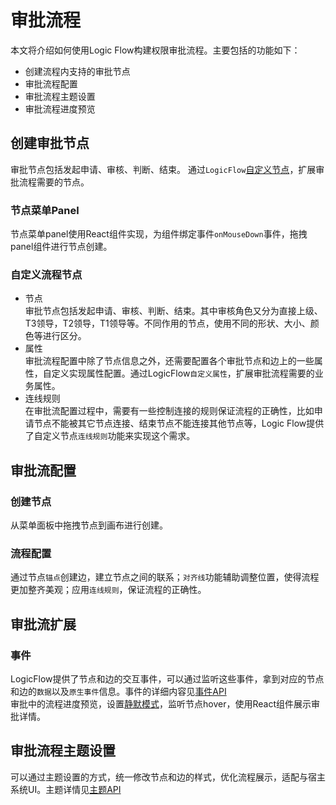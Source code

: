 # 审批流程
本文将介绍如何使用Logic Flow构建权限审批流程。主要包括的功能如下：
- 创建流程内支持的审批节点
- 审批流程配置
- 审批流程主题设置
- 审批流程进度预览

## 创建审批节点
审批节点包括发起申请、审核、判断、结束。
通过`LogicFlow`[自定义节点](/guide/advance/customNode.html)，扩展审批流程需要的节点。
### 节点菜单Panel
节点菜单panel使用React组件实现，为组件绑定事件`onMouseDown`事件，拖拽panel组件进行节点创建。

### 自定义流程节点
- 节点  
  审批节点包括发起申请、审核、判断、结束。其中审核角色又分为直接上级、T3领导，T2领导，T1领导等。不同作用的节点，使用不同的形状、大小、颜色等进行区分。
- 属性  
  审批流程配置中除了节点信息之外，还需要配置各个审批节点和边上的一些属性，自定义实现属性配置。通过LogicFlow`自定义属性`，扩展审批流程需要的业务属性。
- 连线规则  
  在审批流配置过程中，需要有一些控制连接的规则保证流程的正确性，比如申请节点不能被其它节点连接、结束节点不能连接其他节点等，Logic Flow提供了自定义节点`连线规则`功能来实现这个需求。  

<example href="/examples/#/extension/approve" :height="650"></example>

## 审批流配置
### 创建节点
从菜单面板中拖拽节点到画布进行创建。
### 流程配置
通过节点`锚点`创建边，建立节点之间的联系；`对齐线`功能辅助调整位置，使得流程更加整齐美观；应用`连线规则`，保证流程的正确性。

## 审批流扩展
### 事件
LogicFlow提供了节点和边的交互事件，可以通过监听这些事件，拿到对应的节点和边的`数据`以及`原生事件`信息。事件的详细内容见[事件API](/guide/advance/event.html)  
审批中的流程进度预览，设置[静默模式](/guide/basic/silent-mode.html)，监听节点hover，使用React组件展示审批详情。
<example :height="350" href="/examples/#/extension/approve/preview"></example>


## 审批流程主题设置
可以通过主题设置的方式，统一修改节点和边的样式，优化流程展示，适配与宿主系统UI。主题详情见[主题API](/guide/advance/theme.html)

